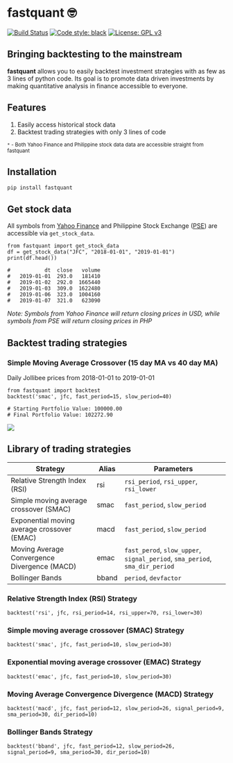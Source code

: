 # fastquant :nerd_face:
[![Build Status](https://travis-ci.com/enzoampil/fastquant.svg?branch=master)](https://travis-ci.com/enzoampil/fastquant)
[![Code style: black](https://img.shields.io/badge/code%20style-black-000000.svg)](https://github.com/ambv/black)
[![License: GPL v3](https://img.shields.io/badge/license-GPLv3-blue.svg)](https://www.gnu.org/licenses/gpl-3.0)

## Bringing backtesting to the mainstream

**fastquant** allows you to easily backtest investment strategies with as few as 3 lines of python code. Its goal is to promote data driven investments by making quantitative analysis in finance accessible to everyone.

## Features
1. Easily access historical stock data
2. Backtest trading strategies with only 3 lines of code

<sup>`*` - Both Yahoo Finance and Philippine stock data data are accessible straight from fastquant<sup>

## Installation
```
pip install fastquant
```

## Get stock data
All symbols from [Yahoo Finance](https://finance.yahoo.com/) and Philippine Stock Exchange ([PSE](https://www.pesobility.com/stock)) are accessible via `get_stock_data`.

```
from fastquant import get_stock_data
df = get_stock_data("JFC", "2018-01-01", "2019-01-01")
print(df.head())

#           dt  close   volume
#   2019-01-01  293.0   181410
#   2019-01-02  292.0  1665440
#   2019-01-03  309.0  1622480
#   2019-01-06  323.0  1004160
#   2019-01-07  321.0   623090
```

*Note: Symbols from Yahoo Finance will return closing prices in USD, while symbols from PSE will return closing prices in PHP*

## Backtest trading strategies

### Simple Moving Average Crossover (15 day MA vs 40 day MA)
Daily Jollibee prices from 2018-01-01 to 2019-01-01
```
from fastquant import backtest
backtest('smac', jfc, fast_period=15, slow_period=40)

# Starting Portfolio Value: 100000.00
# Final Portfolio Value: 102272.90
```
![](./docs/assets/smac_sample.png)

## Library of trading strategies

| Strategy | Alias | Parameters |
| --- | --- | --- |
| Relative Strength Index (RSI) | rsi | `rsi_period`, `rsi_upper`,  `rsi_lower` |
| Simple moving average crossover (SMAC) | smac | `fast_period`, `slow_period` |
| Exponential moving average crossover (EMAC) | macd | `fast_period`, `slow_period` |
| Moving Average Convergence Divergence (MACD) | emac | `fast_perod`, `slow_upper`, `signal_period`, `sma_period`, `sma_dir_period` |
| Bollinger Bands | bband | `period`, `devfactor` |

### Relative Strength Index (RSI) Strategy
```
backtest('rsi', jfc, rsi_period=14, rsi_upper=70, rsi_lower=30)
```

### Simple moving average crossover (SMAC) Strategy
```
backtest('smac', jfc, fast_period=10, slow_period=30)
```

### Exponential moving average crossover (EMAC) Strategy
```
backtest('emac', jfc, fast_period=10, slow_period=30)
```

### Moving Average Convergence Divergence (MACD) Strategy
```
backtest('macd', jfc, fast_period=12, slow_period=26, signal_period=9, sma_period=30, dir_period=10)
```

### Bollinger Bands Strategy
```
backtest('bband', jfc, fast_period=12, slow_period=26, signal_period=9, sma_period=30, dir_period=10)
```
